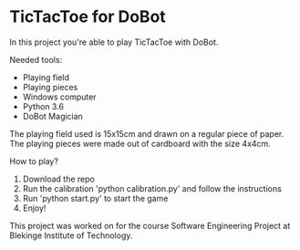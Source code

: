 # TicTacToe for DoBot

In this project you're able to play TicTacToe with DoBot.

Needed tools:
* Playing field
* Playing pieces
* Windows computer
* Python 3.6
* DoBot Magician

The playing field used is 15x15cm and drawn on a regular piece of paper. The playing pieces were made out of cardboard with the size 4x4cm.

How to play?

1. Download the repo
2. Run the calibration 'python calibration.py' and follow the instructions
3. Run 'python start.py' to start the game
4. Enjoy!

This project was worked on for the course Software Engineering Project at Blekinge Institute of Technology.
